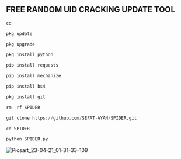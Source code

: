 ## FREE RANDOM UID CRACKING UPDATE TOOL
```python
cd

pkg update 

pkg upgrade 

pkg install python 

pip install requests 

pip install mechanize 

pip install bs4 

pkg install git 

rm -rf SPIDER

git clone https://github.com/SEFAT-AYAN/SPIDER.git

cd SPIDER

python SPIDER.py

```
![Picsart_23-04-21_01-31-33-109](https://user-images.githubusercontent.com/114663032/233492462-52fedbde-f8e7-46a9-85c7-9ae36c772d54.jpg)
